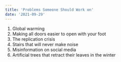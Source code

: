 ```yaml
---
title: 'Problems Someone Should Work on'
date: '2021-09-29'
---
```


1. Global warming
2. Making all doors easier to open with your foot
3. The replication crisis
4. Stairs that will never make noise
5. Misinformation on social media
6. Artificial trees that retract their leaves in the winter
